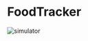 # FoodTracker

![simulator](https://user-images.githubusercontent.com/7933604/53299155-8cedca80-383f-11e9-9ab0-537469d2f177.gif)

